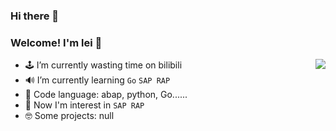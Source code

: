 ### Hi there 👋

### Welcome! I'm lei 👋

<a href="https://github.com/chunrichi">
  <img align="right" src="https://github-readme-stats.vercel.app/api?username=chunrichi&show_icons=true&icon_color=CE1D2D&text_color=718096&bg_color=ffffff&hide_title=true" />
</a>

- 🕹 I’m currently wasting time on bilibili
- 🔊 I’m currently learning `Go` `SAP RAP`
- 🤣 Code language: abap, python, Go......
- 🤔 Now I'm interest in `SAP RAP`
- 🤓 Some projects: null
